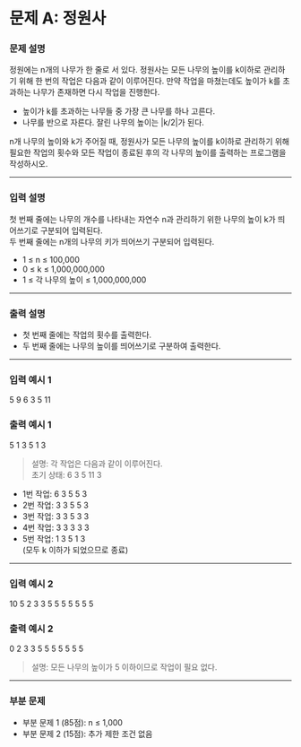 # 문제 A: 정원사

### 문제 설명

정원에는 n개의 나무가 한 줄로 서 있다. 정원사는 모든 나무의 높이를 k이하로 관리하기 위해 한 번의 작업은 다음과 같이 이루어진다. 만약 작업을 마쳤는데도 높이가 k를 초과하는 나무가 존재하면 다시 작업을 진행한다.

- 높이가 k를 초과하는 나무들 중 가장 큰 나무를 하나 고른다.
- 나무를 반으로 자른다. 잘린 나무의 높이는 |k/2|가 된다.

n개 나무의 높이와 k가 주어질 때, 정원사가 모든 나무의 높이를 k이하로 관리하기 위해 필요한 작업의 횟수와 모든 작업이 종료된 후의 각 나무의 높이를 출력하는 프로그램을 작성하시오.

---

### 입력 설명

첫 번째 줄에는 나무의 개수를 나타내는 자연수 n과 관리하기 위한 나무의 높이 k가 띄어쓰기로 구분되어 입력된다.  
두 번째 줄에는 n개의 나무의 키가 띄어쓰기 구분되어 입력된다.

- 1 ≤ n ≤ 100,000  
- 0 ≤ k ≤ 1,000,000,000  
- 1 ≤ 각 나무의 높이 ≤ 1,000,000,000

---

### 출력 설명

- 첫 번째 줄에는 작업의 횟수를 출력한다.  
- 두 번째 줄에는 나무의 높이를 띄어쓰기로 구분하여 출력한다.

---

### 입력 예시 1
5 9
6 3 5 11


### 출력 예시 1
5
1 3 5 1 3


> 설명: 각 작업은 다음과 같이 이루어진다.  
초기 상태: 6 3 5 11 3  
- 1번 작업: 6 3 5 5 3  
- 2번 작업: 3 3 5 5 3  
- 3번 작업: 3 3 5 3 3  
- 4번 작업: 3 3 3 3 3  
- 5번 작업: 1 3 5 1 3  
(모두 k 이하가 되었으므로 종료)

---

### 입력 예시 2
10 5
2 3 3 5 5 5 5 5 5 5


### 출력 예시 2
0
2 3 3 5 5 5 5 5 5 5


> 설명: 모든 나무의 높이가 5 이하이므로 작업이 필요 없다.

---

### 부분 문제

- 부분 문제 1 (85점): n ≤ 1,000  
- 부분 문제 2 (15점): 추가 제한 조건 없음